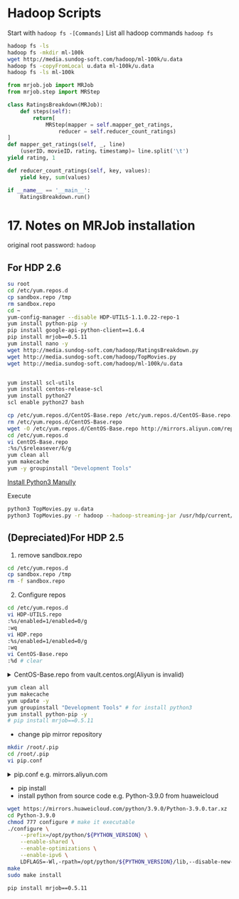 # Hadoop Scripts

Start with `hadoop fs -[Commands]`
List all hadoop commands `hadoop fs`

```bash
hadoop fs -ls
hadoop fs -mkdir ml-100k
wget http://media.sundog-soft.com/hadoop/ml-100k/u.data
hadoop fs -copyFromLocal u.data ml-100k/u.data
hadoop fs -ls ml-100k
```

```python
from mrjob.job import MRJob
from mrjob.step import MRStep

class RatingsBreakdown(MRJob):
	def steps(self):
		return[							 
			MRStep(mapper = self.mapper_get_ratings,
				reducer = self.reducer_count_ratings)
]
def mapper_get_ratings(self, _, line)
	(userID，movieID，rating，timestamp)= line.split('\t')
yield rating, 1

def reducer_count_ratings(self, key, values):
	yield key, sum(values)

if __name__ == '__main__':
	RatingsBreakdown.run()
```

# 17. Notes on MRJob installation
original root password: `hadoop`

## For HDP 2.6
```bash
su root
cd /etc/yum.repos.d
cp sandbox.repo /tmp
rm sandbox.repo
cd ~
yum-config-manager --disable HDP-UTILS-1.1.0.22-repo-1
yum install python-pip -y
pip install google-api-python-client==1.6.4
pip install mrjob==0.5.11
yum install nano -y
wget http://media.sundog-soft.com/hadoop/RatingsBreakdown.py
wget http://media.sundog-soft.com/hadoop/TopMovies.py
wget http://media.sundog-soft.com/hadoop/ml-100k/u.data


yum install scl-utils
yum install centos-release-scl
yum install python27
scl enable python27 bash
```

```bash
cp /etc/yum.repos.d/CentOS-Base.repo /etc/yum.repos.d/CentOS-Base.repo.backup
rm /etc/yum.repos.d/CentOS-Base.repo
wget -O /etc/yum.repos.d/CentOS-Base.repo http://mirrors.aliyun.com/repo/Centos-6.repo
cd /etc/yum.repos.d
vi CentOS-Base.repo
:%s/\$releasever/6/g
yum clean all
yum makecache
yum -y groupinstall "Development Tools"
```

[Install Python3 Manully](https://docs.posit.co/resources/install-python-source/)

Execute
```bash
python3 TopMovies.py u.data
python3 TopMovies.py -r hadoop --hadoop-streaming-jar /usr/hdp/current/hadoop-mapreduce-client/hadoop-streaming.jar u.data
```

## (Depreciated)For HDP 2.5

1. remove sandbox.repo

```bash
cd /etc/yum.repos.d
cp sandbox.repo /tmp
rm -f sandbox.repo
```

2. Configure repos

```bash
cd /etc/yum.repos.d
vi HDP-UTILS.repo
:%s/enabled=1/enabled=0/g
:wq
vi HDP.repo
:%s/enabled=1/enabled=0/g
:wq
vi CentOS-Base.repo
:%d # clear
```

<details>
	<summary>CentOS-Base.repo from vault.centos.org(Aliyun is invalid)</summary>
	
[base]
name=CentOS-6 - Base
#mirrorlist=http://mirrorlist.centos.org/?release=6&arch=$basearch&repo=os&infra=$infra
baseurl=http://vault.centos.org/6.10/os/$basearch/
gpgcheck=1
gpgkey=file:///etc/pki/rpm-gpg/RPM-GPG-KEY-CentOS-6

#released updates 
[updates]
name=CentOS-6 - Updates
#mirrorlist=http://mirrorlist.centos.org/?release=6&arch=$basearch&repo=updates&infra=$infra
baseurl=http://vault.centos.org/6.10/updates/$basearch/
gpgcheck=1
gpgkey=file:///etc/pki/rpm-gpg/RPM-GPG-KEY-CentOS-6

#additional packages that may be useful
[extras]
name=CentOS-6 - Extras
#mirrorlist=http://mirrorlist.centos.org/?release=6&arch=$basearch&repo=extras&infra=$infra
baseurl=http://vault.centos.org/6.10/extras/$basearch/
gpgcheck=1
gpgkey=file:///etc/pki/rpm-gpg/RPM-GPG-KEY-CentOS-6

#additional packages that extend functionality of existing packages
[centosplus]
name=CentOS-6 - Plus
#mirrorlist=http://mirrorlist.centos.org/?release=6&arch=$basearch&repo=centosplus&infra=$infra
baseurl=http://vault.centos.org/6.10/centosplus/$basearch/
gpgcheck=1
enabled=0
gpgkey=file:///etc/pki/rpm-gpg/RPM-GPG-KEY-CentOS-6

#contrib - packages by Centos Users
[contrib]
name=CentOS-6 - Contrib
#mirrorlist=http://mirrorlist.centos.org/?release=6&arch=$basearch&repo=contrib&infra=$infra
baseurl=http://vault.centos.org/6.10/contrib/$basearch/
gpgcheck=1
enabled=0
gpgkey=file:///etc/pki/rpm-gpg/RPM-GPG-KEY-CentOS-6

</details>


```bash
yum clean all
yum makecache
yum update -y
yum groupinstall "Development Tools" # for install python3
yum install python-pip -y
# pip install mrjob==0.5.11
```
- change pip mirror repository
```bash
mkdir /root/.pip
cd /root/.pip
vi pip.conf
```

<details>
	<summary>pip.conf e.g. mirrors.aliyun.com </summary>

	[global]
	trusted-host = mirrors.aliyun.com
	index-url = https://mirrors.aliyun.com/pypi/simple

</details>

- pip install
- install python from source code e.g. Python-3.9.0 from huaweicloud
```bash
wget https://mirrors.huaweicloud.com/python/3.9.0/Python-3.9.0.tar.xz
cd Python-3.9.0
chmod 777 configure # make it executable
./configure \
	--prefix=/opt/python/${PYTHON_VERSION} \
	--enable-shared \
	--enable-optimizations \
	--enable-ipv6 \
	LDFLAGS=-Wl,-rpath=/opt/python/${PYTHON_VERSION}/lib,--disable-new-dtags
make
sudo make install

pip install mrjob==0.5.11
```